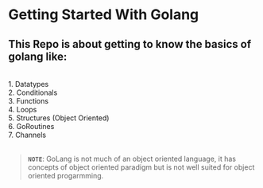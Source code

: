 # Getting Started With Golang

## This Repo is about getting to know the basics of golang like:
<br>
1. Datatypes<br>
2. Conditionals<br>
3. Functions<br>
4. Loops<br>
5. Structures (Object Oriented)<br>
6. GoRoutines<br>
7. Channels<br>

<br>

>**`NOTE`**: GoLang is not much of an object oriented language, it has concepts of object oriented paradigm but is not well suited for object oriented progarmming.